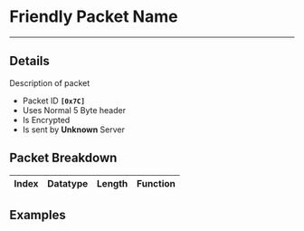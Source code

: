 # Friendly Packet Name #

---


## Details ##

Description of packet
  * Packet ID **`[0x7C]`**
  * Uses Normal 5 Byte header
  * Is Encrypted
  * Is sent by **Unknown** Server

## Packet Breakdown ##
| Index | Datatype | Length | Function |
|:------|:---------|:-------|:---------|

## Examples ##